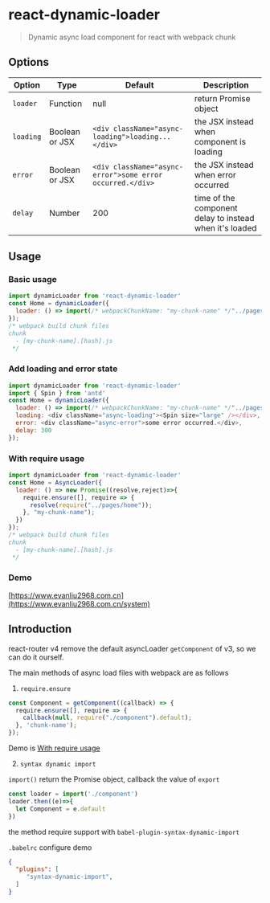 # react-dynamic-loader

> Dynamic async load component for react with webpack chunk

## Options

| Option   |   Type   |  Default |  Description |
|----------|----------|----------|--------------|
| `loader` | Function | null | return Promise object |
|`loading` | Boolean or JSX  |`<div className="async-loading">loading...</div>` | the JSX instead when component is loading |
| `error`  | Boolean or JSX  |`<div className="async-error">some error occurred.</div>` | the JSX instead when error occurred |
| `delay`  | Number   |  200 | time of the component delay to instead when it's loaded |

## Usage

### Basic usage

```javascript
import dynamicLoader from 'react-dynamic-loader'
const Home = dynamicLoader({
  loader: () => import(/* webpackChunkName: "my-chunk-name" */"../pages/home")
});
/* webpack build chunk files
chunk
  - [my-chunk-name].[hash].js
 */
```

### Add loading and error state

```javascript
import dynamicLoader from 'react-dynamic-loader'
import { Spin } from 'antd'
const Home = dynamicLoader({
  loader: () => import(/* webpackChunkName: "my-chunk-name" */"../pages/home"),
  loading: <div className="async-loading"><Spin size="large" /></div>,
  error: <div className="async-error">some error occurred.</div>,
  delay: 300
});
```

### <span id="requireUsage">With require usage</span>

```javascript
import dynamicLoader from 'react-dynamic-loader'
const Home = AsyncLoader({
  loader: () => new Promise((resolve,reject)=>{
    require.ensure([], require => {
      resolve(require("../pages/home"));
    }, "my-chunk-name");
  })
});
/* webpack build chunk files
chunk
  - [my-chunk-name].[hash].js
 */
```
### Demo

[https://www.evanliu2968.com.cn](https://www.evanliu2968.com.cn/system)

## Introduction

react-router v4 remove the default asyncLoader `getComponent` of v3, so we can do it ourself.

The main methods of async load files with webpack are as follows

1. `require.ensure`

```javascript
const Component = getComponent((callback) => {
  require.ensure([], require => {
    callback(null, require("./component").default);
  }, 'chunk-name');
});
```
Demo is [With require usage](#requireUsage)

2. `syntax dynamic import`

`import()` return the Promise object, callback the value of `export`

```javascript
const loader = import('./component')
loader.then((e)=>{
  let Component = e.default
})
```
the method require support with `babel-plugin-syntax-dynamic-import`

`.babelrc` configure demo
```json
{
  "plugins": [
     "syntax-dynamic-import",
  ]
}
```